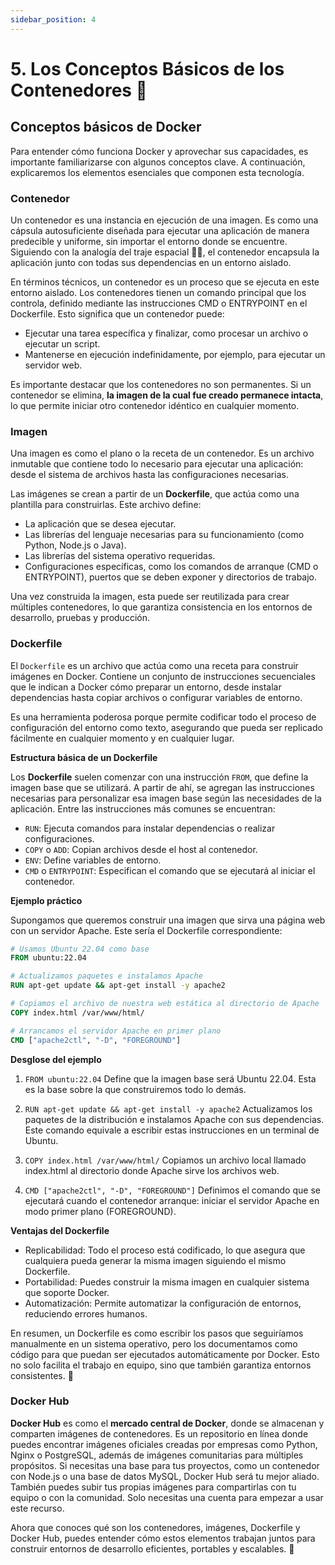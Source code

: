 ```yaml
---
sidebar_position: 4
---
```


# 5. Los Conceptos Básicos de los Contenedores 👀

## Conceptos básicos de Docker

Para entender cómo funciona Docker y aprovechar sus capacidades, es importante familiarizarse con algunos conceptos clave. A continuación, explicaremos los elementos esenciales que componen esta tecnología.

### Contenedor

Un contenedor es una instancia en ejecución de una imagen. Es como una cápsula autosuficiente diseñada para ejecutar una aplicación de manera predecible y uniforme, sin importar el entorno donde se encuentre. Siguiendo con la analogía del traje espacial 👩‍🚀, el contenedor encapsula la aplicación junto con todas sus dependencias en un entorno aislado.

En términos técnicos, un contenedor es un proceso que se ejecuta en este entorno aislado. Los contenedores tienen un comando principal que los controla, definido mediante las instrucciones CMD o ENTRYPOINT en el Dockerfile. Esto significa que un contenedor puede:

* Ejecutar una tarea específica y finalizar, como procesar un archivo o ejecutar un script.
* Mantenerse en ejecución indefinidamente, por ejemplo, para ejecutar un servidor web.

Es importante destacar que los contenedores no son permanentes. Si un contenedor se elimina, **la imagen de la cual fue creado permanece intacta**, lo que permite iniciar otro contenedor idéntico en cualquier momento.

### Imagen
Una imagen es como el plano o la receta de un contenedor. Es un archivo inmutable que contiene todo lo necesario para ejecutar una aplicación: desde el sistema de archivos hasta las configuraciones necesarias.

Las imágenes se crean a partir de un **Dockerfile**, que actúa como una plantilla para construirlas. Este archivo define:

* La aplicación que se desea ejecutar.
* Las librerías del lenguaje necesarias para su funcionamiento (como Python, Node.js o Java).
* Las librerías del sistema operativo requeridas.
* Configuraciones específicas, como los comandos de arranque (CMD o ENTRYPOINT), puertos que se deben exponer y directorios de trabajo.

Una vez construida la imagen, esta puede ser reutilizada para crear múltiples contenedores, lo que garantiza consistencia en los entornos de desarrollo, pruebas y producción.


### Dockerfile

El ```Dockerfile``` es un archivo que actúa como una receta para construir imágenes en Docker. Contiene un conjunto de instrucciones secuenciales que le indican a Docker cómo preparar un entorno, desde instalar dependencias hasta copiar archivos o configurar variables de entorno.

Es una herramienta poderosa porque permite codificar todo el proceso de configuración del entorno como texto, asegurando que pueda ser replicado fácilmente en cualquier momento y en cualquier lugar.

**Estructura básica de un Dockerfile**

Los **Dockerfile** suelen comenzar con una instrucción ```FROM```, que define la imagen base que se utilizará. A partir de ahí, se agregan las instrucciones necesarias para personalizar esa imagen base según las necesidades de la aplicación. Entre las instrucciones más comunes se encuentran:

* ```RUN```: Ejecuta comandos para instalar dependencias o realizar configuraciones.
* ```COPY``` o ```ADD```: Copian archivos desde el host al contenedor.
* ```ENV```: Define variables de entorno.
* ```CMD``` o ```ENTRYPOINT```: Especifican el comando que se ejecutará al iniciar el contenedor.

**Ejemplo práctico**

Supongamos que queremos construir una imagen que sirva una página web con un servidor Apache. Este sería el Dockerfile correspondiente:

```dockerfile
# Usamos Ubuntu 22.04 como base
FROM ubuntu:22.04  

# Actualizamos paquetes e instalamos Apache
RUN apt-get update && apt-get install -y apache2  

# Copiamos el archivo de nuestra web estática al directorio de Apache
COPY index.html /var/www/html/  

# Arrancamos el servidor Apache en primer plano
CMD ["apache2ctl", "-D", "FOREGROUND"]
```

**Desglose del ejemplo**

1. ```FROM ubuntu:22.04```
Define que la imagen base será Ubuntu 22.04. Esta es la base sobre la que construiremos todo lo demás.


2. ```RUN apt-get update && apt-get install -y apache2```
Actualizamos los paquetes de la distribución e instalamos Apache con sus dependencias. Este comando equivale a escribir estas instrucciones en un terminal de Ubuntu.


3. ```COPY index.html /var/www/html/```
 Copiamos un archivo local llamado index.html al directorio donde Apache sirve los archivos web.


4. ```CMD ["apache2ctl", "-D", "FOREGROUND"]```
 Definimos el comando que se ejecutará cuando el contenedor arranque: iniciar el servidor Apache en modo primer plano (FOREGROUND).


**Ventajas del Dockerfile**

* Replicabilidad: Todo el proceso está codificado, lo que asegura que cualquiera pueda generar la misma imagen siguiendo el mismo Dockerfile.
* Portabilidad: Puedes construir la misma imagen en cualquier sistema que soporte Docker.
* Automatización: Permite automatizar la configuración de entornos, reduciendo errores humanos.

En resumen, un Dockerfile es como escribir los pasos que seguiríamos manualmente en un sistema operativo, pero los documentamos como código para que puedan ser ejecutados automáticamente por Docker. Esto no solo facilita el trabajo en equipo, sino que también garantiza entornos consistentes. 🚀

### Docker Hub

**Docker Hub** es como el **mercado central de Docker**, donde se almacenan y comparten imágenes de contenedores. Es un repositorio en línea donde puedes encontrar imágenes oficiales creadas por empresas como Python, Nginx o PostgreSQL, además de imágenes comunitarias para múltiples propósitos.
Si necesitas una base para tus proyectos, como un contenedor con Node.js o una base de datos MySQL, Docker Hub será tu mejor aliado. También puedes subir tus propias imágenes para compartirlas con tu equipo o con la comunidad. Solo necesitas una cuenta para empezar a usar este recurso.


Ahora que conoces qué son los contenedores, imágenes, Dockerfile y Docker Hub, puedes entender cómo estos elementos trabajan juntos para construir entornos de desarrollo eficientes, portables y escalables. 🚀
